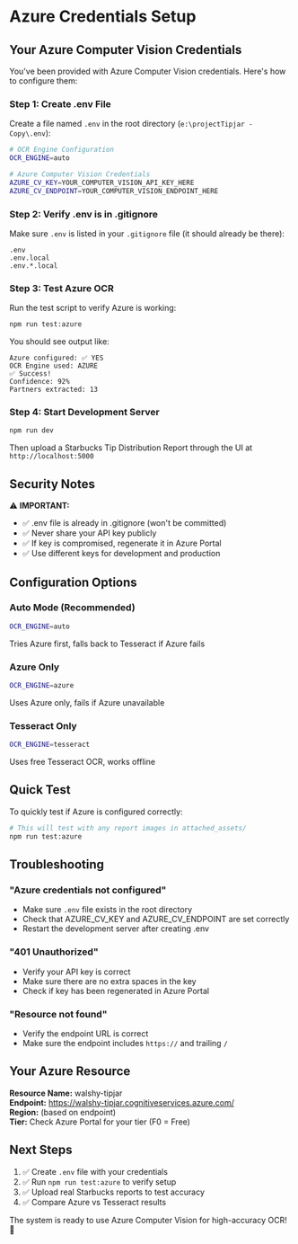 # Azure Credentials Setup

## Your Azure Computer Vision Credentials

You've been provided with Azure Computer Vision credentials. Here's how to configure them:

### Step 1: Create .env File

Create a file named `.env` in the root directory (`e:\projectTipjar - Copy\.env`):

```bash
# OCR Engine Configuration
OCR_ENGINE=auto

# Azure Computer Vision Credentials
AZURE_CV_KEY=YOUR_COMPUTER_VISION_API_KEY_HERE
AZURE_CV_ENDPOINT=YOUR_COMPUTER_VISION_ENDPOINT_HERE
```

### Step 2: Verify .env is in .gitignore

Make sure `.env` is listed in your `.gitignore` file (it should already be there):

```
.env
.env.local
.env.*.local
```

### Step 3: Test Azure OCR

Run the test script to verify Azure is working:

```bash
npm run test:azure
```

You should see output like:

```
Azure configured: ✅ YES
OCR Engine used: AZURE
✅ Success!
Confidence: 92%
Partners extracted: 13
```

### Step 4: Start Development Server

```bash
npm run dev
```

Then upload a Starbucks Tip Distribution Report through the UI at `http://localhost:5000`

## Security Notes

⚠️ **IMPORTANT:**
- ✅ .env file is already in .gitignore (won't be committed)
- ✅ Never share your API key publicly
- ✅ If key is compromised, regenerate it in Azure Portal
- ✅ Use different keys for development and production

## Configuration Options

### Auto Mode (Recommended)
```bash
OCR_ENGINE=auto
```
Tries Azure first, falls back to Tesseract if Azure fails

### Azure Only
```bash
OCR_ENGINE=azure
```
Uses Azure only, fails if Azure unavailable

### Tesseract Only
```bash
OCR_ENGINE=tesseract
```
Uses free Tesseract OCR, works offline

## Quick Test

To quickly test if Azure is configured correctly:

```bash
# This will test with any report images in attached_assets/
npm run test:azure
```

## Troubleshooting

### "Azure credentials not configured"
- Make sure `.env` file exists in the root directory
- Check that AZURE_CV_KEY and AZURE_CV_ENDPOINT are set correctly
- Restart the development server after creating .env

### "401 Unauthorized"
- Verify your API key is correct
- Make sure there are no extra spaces in the key
- Check if key has been regenerated in Azure Portal

### "Resource not found"
- Verify the endpoint URL is correct
- Make sure the endpoint includes `https://` and trailing `/`

## Your Azure Resource

**Resource Name:** walshy-tipjar  
**Endpoint:** https://walshy-tipjar.cognitiveservices.azure.com/  
**Region:** (based on endpoint)  
**Tier:** Check Azure Portal for your tier (F0 = Free)

## Next Steps

1. ✅ Create `.env` file with your credentials
2. ✅ Run `npm run test:azure` to verify setup
3. ✅ Upload real Starbucks reports to test accuracy
4. ✅ Compare Azure vs Tesseract results

The system is ready to use Azure Computer Vision for high-accuracy OCR! 🚀

